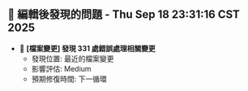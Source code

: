 ## 🚨 編輯後發現的問題 - Thu Sep 18 23:31:16 CST 2025

- 🔄 **[檔案變更] 發現      331 處錯誤處理相關變更**
  - 發現位置: 最近的檔案變更
  - 影響評估: Medium
  - 預期修復時間: 下一循環

